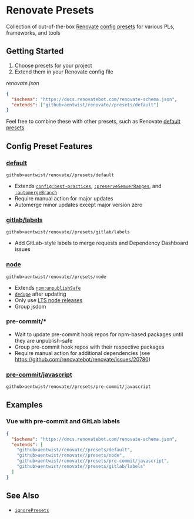 # Renovate Presets

Collection of out-of-the-box [Renovate](https://github.com/renovatebot/renovate) [config presets](https://docs.renovatebot.com/config-presets/) for various PLs, frameworks, and tools

## Getting Started

1. Choose presets for your project
1. Extend them in your Renovate config file

_renovate.json_

```json
{
  "$schema": "https://docs.renovatebot.com/renovate-schema.json",
  "extends": ["github>aentwist/renovate//presets/default"]
}
```

Feel free to combine these with other presets, such as Renovate [default presets](https://docs.renovatebot.com/presets-default/).

## Config Preset Features

### [default](presets/default.json)

`github>aentwist/renovate//presets/default`

- Extends [`config:best-practices`](https://docs.renovatebot.com/presets-config/#configbest-practices), [`:preserveSemverRanges`](https://docs.renovatebot.com/presets-default/#preservesemverranges), and [`:automergeBranch`](https://docs.renovatebot.com/presets-default/#automergebranch)
- Require manual action for major updates
- Automerge minor updates except major version zero

### [gitlab/labels](presets/gitlab/labels.json)

`github>aentwist/renovate//presets/gitlab/labels`

- Add GitLab-style labels to merge requests and Dependency Dashboard issues

### [node](presets/node.json)

`github>aentwist/renovate//presets/node`

- Extends [`npm:unpublishSafe`](https://docs.renovatebot.com/presets-npm/#npmunpublishsafe)
- [`dedupe`](https://docs.npmjs.com/cli/v8/commands/npm-dedupe) after updating
- Only use [LTS node releases](https://github.com/nodejs/Release#release-phases)
- Group jsdom

### pre-commit/\*

- Wait to update pre-commit hook repos for npm-based packages until they are unpublish-safe
- Group pre-commit hook repos with their respective packages
- Require manual action for additional dependencies (see https://github.com/renovatebot/renovate/issues/20780)

### [pre-commit/javascript](presets/pre-commit/javascript.json)

`github>aentwist/renovate//presets/pre-commit/javascript`

## Examples

### Vue with pre-commit and GitLab labels

```json
{
  "$schema": "https://docs.renovatebot.com/renovate-schema.json",
  "extends": [
    "github>aentwist/renovate//presets/default",
    "github>aentwist/renovate//presets/node",
    "github>aentwist/renovate//presets/pre-commit/javascript",
    "github>aentwist/renovate//presets/gitlab/labels"
  ]
}
```

## See Also

- [`ignorePresets`](https://docs.renovatebot.com/configuration-options/#ignorepresets)
